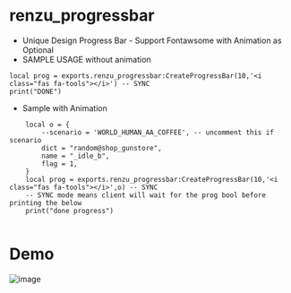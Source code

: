 # renzu_progressbar
- Unique Design Progress Bar - Support Fontawsome with Animation as Optional
- SAMPLE USAGE without animation
```
local prog = exports.renzu_progressbar:CreateProgressBar(10,'<i class="fas fa-tools"></i>') -- SYNC
print("DONE")
```
- Sample with Animation
```  
    local o = {
        --scenario = 'WORLD_HUMAN_AA_COFFEE', -- uncomment this if scenario
        dict = "random@shop_gunstore",
        name = "_idle_b",
        flag = 1,
    }
    local prog = exports.renzu_progressbar:CreateProgressBar(10,'<i class="fas fa-tools"></i>',o) -- SYNC
    -- SYNC mode means client will wait for the prog bool before printing the below
    print("done progress")
    
```

# Demo
![image](https://user-images.githubusercontent.com/82306584/132853374-138f6a66-4491-445d-a70e-3bb00e36c0fc.png)


